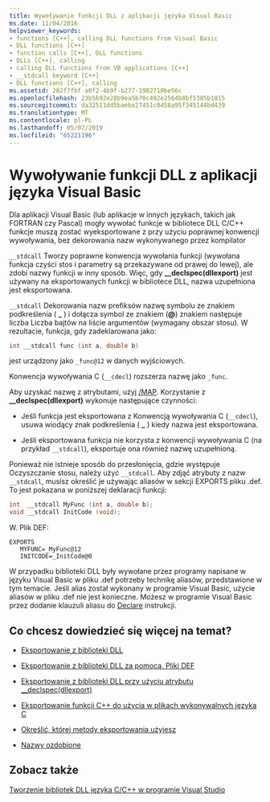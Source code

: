 ```yaml
---
title: Wywoływanie funkcji DLL z aplikacji języka Visual Basic
ms.date: 11/04/2016
helpviewer_keywords:
- functions [C++], calling DLL functions from Visual Basic
- DLL functions [C++]
- function calls [C++], DLL functions
- DLLs [C++], calling
- calling DLL functions from VB applications [C++]
- __stdcall keyword [C++]
- DLL functions [C++], calling
ms.assetid: 282f7fbf-a0f2-4b9f-b277-1982710be56c
ms.openlocfilehash: 23b5692e28b9ea5b70c492e2564b8bf5385b1815
ms.sourcegitcommit: da32511dd5baebe27451c0458a95f345144bd439
ms.translationtype: MT
ms.contentlocale: pl-PL
ms.lasthandoff: 05/07/2019
ms.locfileid: "65221196"
---
```

# <a name="calling-dll-functions-from-visual-basic-applications"></a>Wywoływanie funkcji DLL z aplikacji języka Visual Basic

Dla aplikacji Visual Basic (lub aplikacje w innych językach, takich jak FORTRAN czy Pascal) mogły wywołać funkcje w bibliotece DLL C/C++ funkcje muszą zostać wyeksportowane z przy użyciu poprawnej konwencji wywoływania, bez dekorowania nazw wykonywanego przez kompilator

`__stdcall` Tworzy poprawne konwencja wywołania funkcji (wywołana funkcja czyści stos i parametry są przekazywane od prawej do lewej), ale zdobi nazwy funkcji w inny sposób. Więc, gdy **__declspec(dllexport)** jest używany na eksportowanych funkcji w bibliotece DLL, nazwa uzupełniona jest eksportowana.

`__stdcall` Dekorowania nazw prefiksów nazwę symbolu ze znakiem podkreślenia ( **\_** ) i dołącza symbol ze znakiem (**\@**) znakiem następuje liczba Liczba bajtów na liście argumentów (wymagany obszar stosu). W rezultacie, funkcja, gdy zadeklarowana jako:

```C
int __stdcall func (int a, double b)
```

jest urządzony jako `_func@12` w danych wyjściowych.

Konwencja wywoływania C (`__cdecl`) rozszerza nazwę jako `_func`.

Aby uzyskać nazwę z atrybutami, użyj [/MAP](reference/map-generate-mapfile.md). Korzystanie z **__declspec(dllexport)** wykonuje następujące czynności:

- Jeśli funkcja jest eksportowana z Konwencją wywoływania C (`__cdecl`), usuwa wiodący znak podkreślenia ( **\_** ) kiedy nazwa jest eksportowana.

- Jeśli eksportowana funkcja nie korzysta z konwencji wywoływania C (na przykład `__stdcall`), eksportuje ona również nazwę uzupełnioną.

Ponieważ nie istnieje sposób do przesłonięcia, gdzie występuje Oczyszczanie stosu, należy użyć `__stdcall`. Aby zdjąć atrybuty z nazw `__stdcall`, musisz określić je używając aliasów w sekcji EXPORTS pliku .def. To jest pokazana w poniższej deklaracji funkcji:

```C
int  __stdcall MyFunc (int a, double b);
void __stdcall InitCode (void);
```

W. Plik DEF:

```
EXPORTS
   MYFUNC=_MyFunc@12
   INITCODE=_InitCode@0
```

W przypadku biblioteki DLL były wywołane przez programy napisane w języku Visual Basic w pliku .def potrzeby technikę aliasów, przedstawione w tym temacie. Jeśli alias został wykonany w programie Visual Basic, użycie aliasów w pliku .def nie jest konieczne. Możesz w programie Visual Basic przez dodanie klauzuli aliasu do [Declare](/dotnet/visual-basic/language-reference/statements/declare-statement) instrukcji.

## <a name="what-do-you-want-to-know-more-about"></a>Co chcesz dowiedzieć się więcej na temat?

- [Eksportowanie z biblioteki DLL](exporting-from-a-dll.md)

- [Eksportowanie z biblioteki DLL za pomocą. Pliki DEF](exporting-from-a-dll-using-def-files.md)

- [Eksportowanie z biblioteki DLL przy użyciu atrybutu __declspec(dllexport)](exporting-from-a-dll-using-declspec-dllexport.md)

- [Eksportowanie funkcji C++ do użycia w plikach wykonywalnych języka C](exporting-cpp-functions-for-use-in-c-language-executables.md)

- [Określić, której metody eksportowania użyjesz](determining-which-exporting-method-to-use.md)

- [Nazwy ozdobione](reference/decorated-names.md)

## <a name="see-also"></a>Zobacz także

[Tworzenie bibliotek DLL języka C/C++ w programie Visual Studio](dlls-in-visual-cpp.md)
